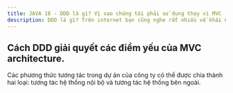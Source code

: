 ```yaml
---
title: JAVA 18 - DDD là gì? Vì sao chúng tôi phải sử dụng thay vì MVC
description: DDD là gì? Trên internet bạn cũng nghe rất nhiều về khái niệm cũng như lợi ích khi sử dụng. Nhưng bạn có thực sự triển khai một dự án sử dụng DDD hay chưa? Nếu chưa thì có lẽ series này là của bạn...
---
```


## Cách DDD giải quyết các điểm yếu của MVC architecture.

Các phương thức tương tác trong dự án của công ty có thể được chia thành hai loại: tương tác hệ thống nội bộ và tương tác hệ thống bên ngoài.